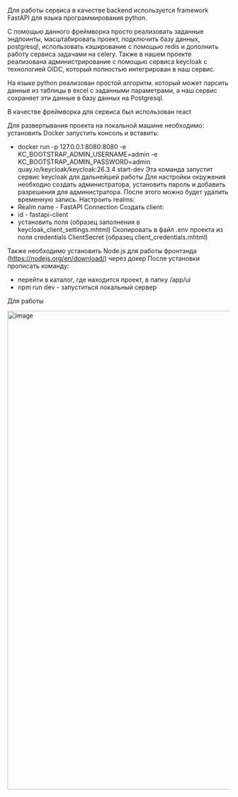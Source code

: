 Для работы сервиса в качестве backend используется framework FastAPI для языка программирования python.

С помощью данного фреймворка просто реализовать заданные эндпоинты, масштабировать проект, подключить базу данных, postgresql, использовать кэширование с помощью redis и дополнить работу сервиса задачами на celery. Также в нашем проекте реализована администрирование с помощью сервиса keycloak с технологией OIDC, который полностью интегрирован в наш сервис.

На языке python реализован простой алгоритм. который может парсить данные из таблицы в excel с заданными параметрами, а наш сервис сохраняет эти данные в базу данных на Postgresql.

В качестве фреймворка для сервиса был использован react


Для развертывания проекта на локальной машине необходимо:
установить Docker
запустить консоль и вставить:
  * docker run -p 127.0.0.1:8080:8080 -e KC_BOOTSTRAP_ADMIN_USERNAME=admin -e KC_BOOTSTRAP_ADMIN_PASSWORD=admin quay.io/keycloak/keycloak:26.3.4 start-dev
Эта команда запустит сервис keycloak для дальнейшей работы
Для настройки окружения необходио создать администратора, установить пароль и добавить разрешения для администратора. После этого можно будет удалить временную запись.
Настроить realms:
  * Realm name - FastAPI Connection
Создать client:
  * id - fastapi-client
  * установить поля (образец заполнения в keycloak_client_settings.mhtml)
Скопировать в файл .env проекта из поля credentials ClientSecret (образец client_сredentials.mhtml)


Также необходимо установить Node.js для работы фронтэнда (https://nodejs.org/en/download/) через докер
После установки прописать команду:
  * перейти в каталог, где находится проект, в папку /app/ui
  * npm run dev - запуститься локальный сервер

Для работы 
 
<img width="1920" height="1080" alt="image" src="https://github.com/user-attachments/assets/756b4fa5-460f-4787-b258-c2b24cdb4cf8" />
